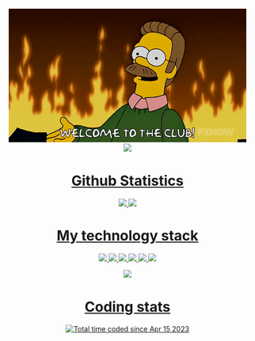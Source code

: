 <p align="center">
  <img src="img/welcome.gif"><br>
  <a href="https://steamcommunity.com/id/RicardosMiloss/"><img src="https://img.shields.io/badge/Steam-000000?style=for-the-badge&logo=steam&logoColor=white">
</p>

<h1 align="center">Github Statistics</h1>
<p align="center">
 <img src="https://github-readme-stats.vercel.app/api?username=anonimus007-700&show_icons=true&theme=onedark">
 <img src="https://github-profile-trophy.vercel.app/?username=anonimus007-700&theme=onedark">
</p>

<h1 align="center">My technology stack</h1>
<p align="center">
 <img src="https://img.shields.io/badge/-HTML-333?style=for-the-badge&logo=html5">
 <img src="https://img.shields.io/badge/-CSS-333?style=for-the-badge&logo=css3&logoColor=blue">
 <img src="https://img.shields.io/badge/-Git-333?style=for-the-badge&logo=Git">
 <img src="https://img.shields.io/badge/-GitHub-333?style=for-the-badge&logo=GitHub">
 <img src="https://img.shields.io/badge/-django-333?style=for-the-badge&logo=django">
 <img src="https://img.shields.io/badge/-python-333?style=for-the-badge&logo=python">
</p>
<p align="center">
 <img src="https://github-readme-stats.vercel.app/api/top-langs/?username=anonimus007-700&theme=onedark">
</p>

<h1 align="center">Coding stats</h1>
<p align="center">
  <a href="https://wakatime.com/@21f002dd-6e04-4800-b71a-1907dd346e11"><img src="https://wakatime.com/badge/user/21f002dd-6e04-4800-b71a-1907dd346e11.svg" alt="Total time coded since Apr 15 2023" /></a>
